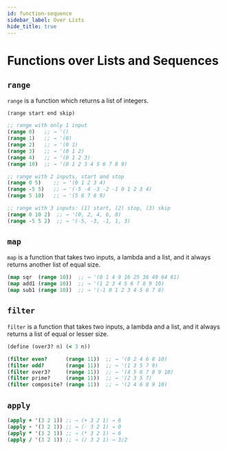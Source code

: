 ```yaml
---
id: function-sequence
sidebar_label: Over Lists
hide_title: true
---
```


# Functions over Lists and Sequences

## `range`

`range` is a function which returns a list of integers.

`(range start end skip)`

``` clojure
;; range with only 1 input
(range 0)   ;; → '()
(range 1)   ;; → '(0)
(range 2)   ;; → '(0 1)
(range 3)   ;; → '(0 1 2)
(range 4)   ;; → '(0 1 2 3)
(range 10)  ;; → '(0 1 2 3 4 5 6 7 8 9)
```

``` clojure
;; range with 2 inputs, start and stop
(range 0 5)    ;; → '(0 1 2 3 4)
(range -5 5)   ;; → '(-5 -4 -3 -2 -1 0 1 2 3 4)
(range 5 10)   ;; → '(5 6 7 8 9)
```

``` clojure
;; range with 3 inputs: (1) start, (2) stop, (3) skip
(range 0 10 2)  ;; → '(0, 2, 4, 6, 8)
(range -5 5 2)  ;; → '(-5, -3, -1, 1, 3)
```

## `map`

`map` is a function that takes two inputs, a lambda and a list, and it always 
returns another list of equal size.

``` clojure
(map sqr  (range 10))  ;; → '(0 1 4 9 16 25 36 49 64 81)
(map add1 (range 10))  ;; → '(1 2 3 4 5 6 7 8 9 10)
(map sub1 (range 10))  ;; → '(-1 0 1 2 3 4 5 6 7 8)
```

## `filter`

`filter` is a function that takes two inputs, a lambda and a list, and it always 
returns a list of equal or lesser size.

``` clojure
(define (over3? n) (< 3 n))

(filter even?      (range 11))  ;; → '(0 2 4 6 8 10)
(filter odd?       (range 11))  ;; → '(1 3 5 7 9)
(filter over3?     (range 11))  ;; → '(4 5 6 7 8 9 10)
(filter prime?     (range 11))  ;; → '(2 3 5 7)
(filter composite? (range 11))  ;; → '(2 4 6 8 9 10)
```

## `apply`

``` clojure
(apply + '(3 2 1)) ;; → (+ 3 2 1) → 6
(apply - '(3 2 1)) ;; → (- 3 2 1) → 0
(apply * '(3 2 1)) ;; → (* 3 2 1) → 6
(apply / '(3 2 1)) ;; → (/ 3 2 1) → 3/2
```
